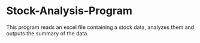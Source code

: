 # Stock-Analysis-Program
This program reads an excel file containing a stock data, analyzes them and outputs the summary of the data. 
